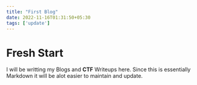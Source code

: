 ```yaml
---
title: "First Blog"
date: 2022-11-16T01:31:50+05:30
tags: ['update']
---
```


# Fresh Start

I will be writting my Blogs and **CTF** Writeups here. Since this is essentially Markdown it will be alot easier to maintain and update.
